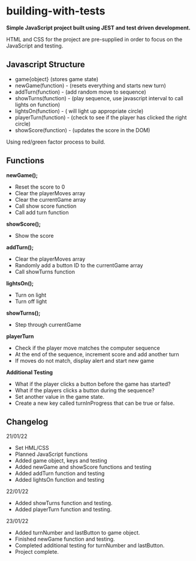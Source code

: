 # building-with-tests

**Simple JavaScript project built using JEST and test driven development.**

HTML and CSS for the project are pre-supplied in order to focus on the JavaScript and testing.

## Javascript Structure

- game{object}              (stores game state)
- newGame(function)     -   (resets everything and starts new turn)
- addTurn(function)     -   (add random move to sequence)
- showTurns(function)   -   (play sequence, use javascript interval to call lights on function)
- lightsOn(function)    -   ( will light up appropriate circle)
- playerTurn(function)  -   (check to see if the player has clicked the right circle)
- showScore(function)   -   (updates the score in the DOM)

Using red/green factor process to build.

## Functions

**newGame();**

- Reset the score to 0
- Clear the playerMoves array
- Clear the currentGame array
- Call show score function
- Call add turn function

**showScore();**

- Show the score

**addTurn();**

- Clear the playerMoves array
- Randomly add a button ID to the currentGame array
- Call showTurns function

**lightsOn();**

- Turn on light
- Turn off light

**showTurns();**

- Step through currentGame

**playerTurn**

- Check if the player move matches the computer sequence
- At the end of the sequence, increment score and add another turn
- If moves do not match, display alert and start new game

**Additional Testing**

- What if the player clicks a button before the game has started?
- What if the players clicks a button during the sequence?
- Set another value in the game state.
- Create a new key called turnInProgress that can be true or false.

## Changelog

21/01/22

- Set HML/CSS
- Planned JavaScript functions
- Added game object, keys and testing
- Added newGame and showScore functions and testing
- Added addTurn function and testing
- Added lightsOn function and testing

22/01/22

- Added showTurns function and testing.
- Added playerTurn function and testing.

23/01/22

- Added turnNumber and lastButton to game object.
- Finished newGame function and testing.
- Completed additional testing for turnNumber and lastButton.
- Project complete.

